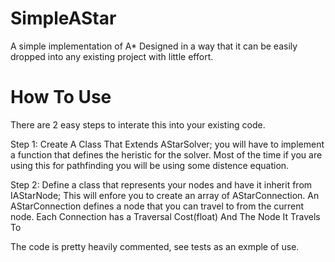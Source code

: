 # SimpleAStar
A simple implementation of A* Designed in a way that it can be easily dropped into any existing project with little effort.

# How To Use
There are 2 easy steps to interate this into your existing code.

Step 1:
Create A Class That Extends AStarSolver; you will have to implement a function that defines the heristic for the solver. Most of the time if you are using this for pathfinding you will be using some distence equation.

Step 2:
Define a class that represents your nodes and have it inherit from IAStarNode; This will enfore you to create an array of AStarConnection. An AStarConnection defines a node that you can travel to from the current node.
Each Connection has a Traversal Cost(float) And The Node It Travels To

The code is pretty heavily commented, see tests as an exmple of use.
